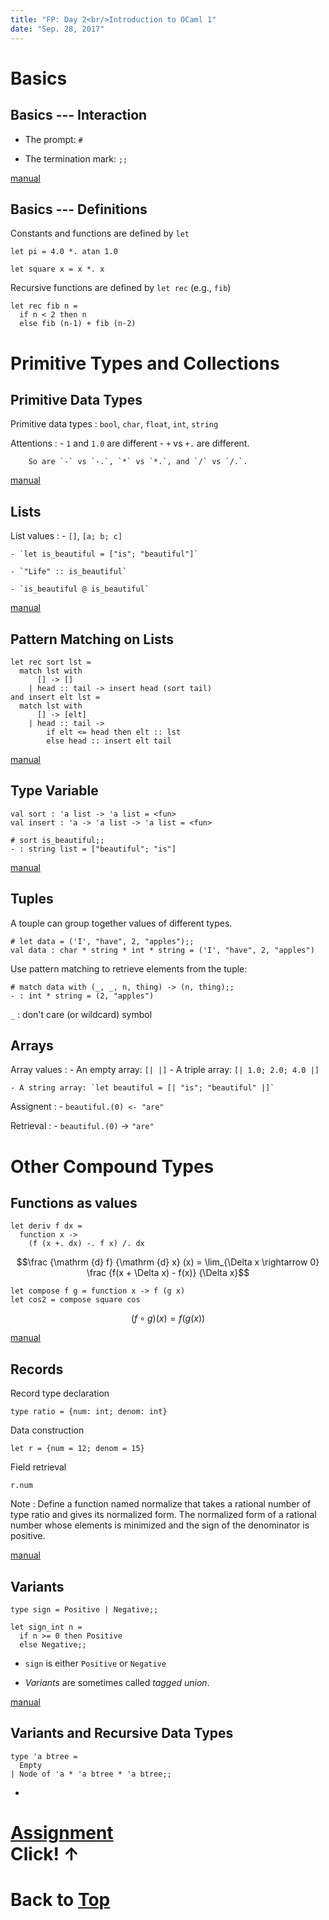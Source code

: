 ```yaml
---
title: "FP: Day 2<br/>Introduction to OCaml 1"
date: "Sep. 28, 2017"
---
```


# Basics

## Basics --- Interaction

- The prompt: `#`

- The termination mark: `;;`

[manual](https://caml.inria.fr/pub/docs/manual-ocaml/coreexamples.html#sec8)

## Basics --- Definitions

Constants and functions are defined by `let`

~~~ {.ocaml}
let pi = 4.0 *. atan 1.0

let square x = x *. x
~~~

Recursive functions are defined by `let rec` (e.g., `fib`)

~~~ {.ocaml}
let rec fib n =
  if n < 2 then n
  else fib (n-1) + fib (n-2)
~~~
    
# Primitive Types and Collections

## Primitive Data Types

Primitive data types
: `bool`, `char`, `float`, `int`, `string`

Attentions
: - `1` and `1.0` are different
    - `+` vs `+.` are different.
    
        So are `-` vs `-.`, `*` vs `*.`, and `/` vs `/.`.

[manual](https://caml.inria.fr/pub/docs/manual-ocaml/coreexamples.html#sec9)

## Lists

List values
: - `[]`, `[a; b; c]`

    - `let is_beautiful = ["is"; "beautiful"]`

    - `"Life" :: is_beautiful`

    - `is_beautiful @ is_beautiful`

[manual](https://caml.inria.fr/pub/docs/manual-ocaml/coreexamples.html#sec9)

## Pattern Matching on Lists

~~~ {.ocaml}
let rec sort lst =
  match lst with
      [] -> []
    | head :: tail -> insert head (sort tail)
and insert elt lst =
  match lst with
      [] -> [elt]
    | head :: tail ->
        if elt <= head then elt :: lst
        else head :: insert elt tail
~~~

[manual](https://caml.inria.fr/pub/docs/manual-ocaml/coreexamples.html#sec9)

## Type Variable

~~~ {.ocaml}
val sort : 'a list -> 'a list = <fun>
val insert : 'a -> 'a list -> 'a list = <fun>
~~~

~~~ {.ocaml}
# sort is_beautiful;;
- : string list = ["beautiful"; "is"]
~~~

[manual](https://caml.inria.fr/pub/docs/manual-ocaml/coreexamples.html#sec9)


## Tuples

A touple can group together values of different types.

~~~ {.ocaml}
# let data = ('I', "have", 2, "apples");;
val data : char * string * int * string = ('I', "have", 2, "apples")
~~~

Use pattern matching to retrieve elements from the tuple:

~~~ {.ocaml}
# match data with (_, _, n, thing) -> (n, thing);;
- : int * string = (2, "apples")
~~~

`_`
: don't care (or wildcard) symbol

## Arrays

Array values
: - An empty array: `[| |]`
    - A triple array: `[| 1.0; 2.0; 4.0 |]`

    - A string array: `let beautiful = [| "is"; "beautiful" |]`

Assignent
: - `beautiful.(0) <- "are"`

Retrieval
: - `beautiful.(0)` → `"are"`

# Other Compound Types

## Functions as values

~~~ {.ocaml}
let deriv f dx =
  function x ->
    (f (x +. dx) -. f x) /. dx
~~~

$$\frac {\mathrm {d} f} {\mathrm {d} x} (x)
  = \lim_{\Delta x \rightarrow 0} \frac {f(x + \Delta x) - f(x)} {\Delta x}$$

~~~ {.ocaml}
let compose f g = function x -> f (g x)
let cos2 = compose square cos
~~~

$$(f \circ g)(x) = f(g(x))$$

[manual](https://caml.inria.fr/pub/docs/manual-ocaml/coreexamples.html#sec10)

## Records

Record type declaration

~~~ {.ocaml}
type ratio = {num: int; denom: int}
~~~

Data construction

~~~ {.ocaml}
let r = {num = 12; denom = 15}
~~~

Field retrieval

~~~ {.ocaml}
r.num
~~~

Note
: Define a function named normalize that takes a rational number of type ratio and gives its normalized form.  The normalized form of a rational number whose elements is minimized and the sign of the denominator is positive.

[manual](https://caml.inria.fr/pub/docs/manual-ocaml/coreexamples.html#sec11)

## Variants

~~~ {.ocaml}
type sign = Positive | Negative;;

let sign_int n =
  if n >= 0 then Positive
  else Negative;;
~~~

- `sign` is either `Positive` or `Negative`

- *Variants* are sometimes called *tagged union*.

[manual](https://caml.inria.fr/pub/docs/manual-ocaml/coreexamples.html#sec11)

## Variants and Recursive Data Types

~~~ {.ocaml}
type 'a btree =
  Empty
| Node of 'a * 'a btree * 'a btree;;
~~~

- 

# [Assignment](/fp2017/assignment1.html)<br/>Click! ↑

# Back to [Top](/fp2017/)
